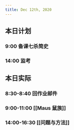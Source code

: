 ```yaml
---
title: Dec 12th, 2020
---
```


## 本日计划
### 9:00 备课七杀简史
### 14:00 监考
## 本日实际
### 8:30-8:40 回作业邮件
### 9:00-11:00 [[Maus 鼠族]]
### 14:00-16:30 [[问题与方法]]
### 
